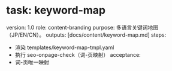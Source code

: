 # task: keyword-map

version: 1.0
role: content-branding
purpose: 多语言关键词地图（JP/EN/CN）。
outputs: [docs/content/keyword-map.md]
steps:

- 渲染 templates/keyword-map-tmpl.yaml
- 执行 seo-onpage-check（词-页映射）
  acceptance:
- 词-页唯一映射
